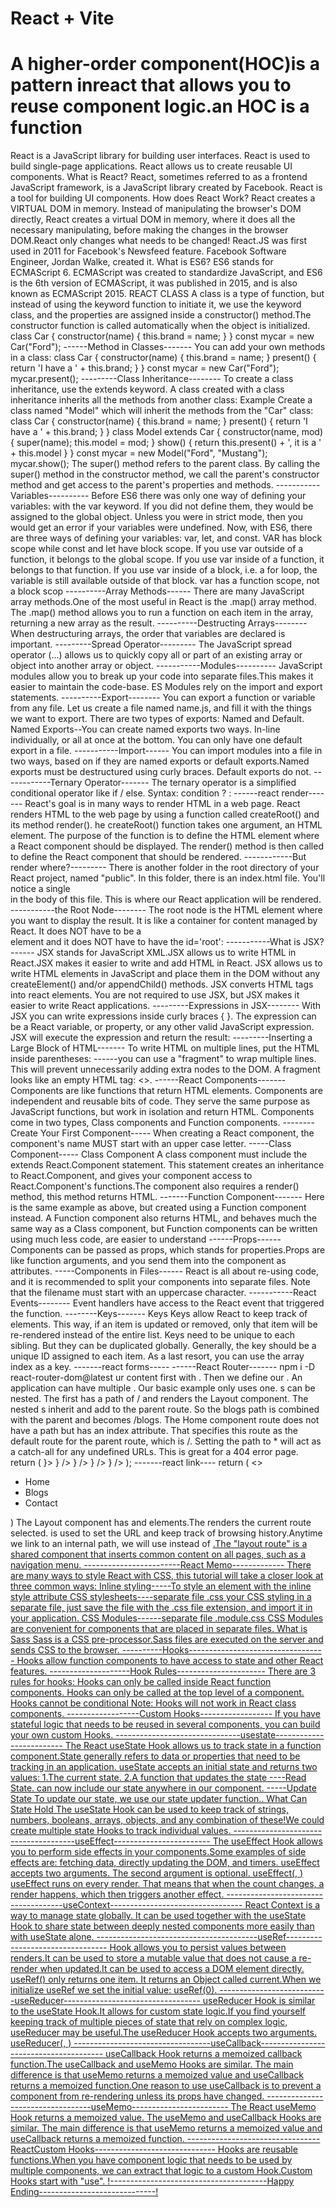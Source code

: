 # React + Vite

# A higher-order component(HOC)is a pattern inreact that allows you to reuse component logic.an HOC is a function 
<!------------------------Welcome to React---------------------------------------------------!>
React is a JavaScript library for building user interfaces.
React is used to build single-page applications.
React allows us to create reusable UI components.

What is React?
React, sometimes referred to as a frontend JavaScript framework, is a JavaScript library created by Facebook.
React is a tool for building UI components.

How does React Work?
React creates a VIRTUAL DOM in memory.
Instead of manipulating the browser's DOM directly, React creates a virtual DOM in memory, where it does all the necessary manipulating, before making the changes in the browser DOM.React only changes what needs to be changed!

React.JS was first used in 2011 for Facebook's Newsfeed feature.
Facebook Software Engineer, Jordan Walke, created it.

What is ES6?
ES6 stands for ECMAScript 6.
ECMAScript was created to standardize JavaScript, and ES6 is the 6th version of ECMAScript, it was published in 2015, and is also known as ECMAScript 2015.
REACT CLASS
A class is a type of function, but instead of using the keyword function to initiate it, we use the keyword class, and the properties are assigned inside a constructor() method.The constructor function is called automatically when the object is initialized.
class Car {
  constructor(name) {
    this.brand = name;
  }
}

const mycar = new Car("Ford");
------Method in Classes-------
You can add your own methods in a class:
class Car {
  constructor(name) {
    this.brand = name;
  }
  
  present() {
    return 'I have a ' + this.brand;
  }
}

const mycar = new Car("Ford");
mycar.present();
---------Class Inheritance--------
To create a class inheritance, use the extends keyword.
A class created with a class inheritance inherits all the methods from another class:
Example
Create a class named "Model" which will inherit the methods from the "Car" class:

class Car {
  constructor(name) {
    this.brand = name;
  }

  present() {
    return 'I have a ' + this.brand;
  }
}

class Model extends Car {
  constructor(name, mod) {
    super(name);
    this.model = mod;
  }  
  show() {
      return this.present() + ', it is a ' + this.model
  }
}
const mycar = new Model("Ford", "Mustang");
mycar.show();
The super() method refers to the parent class.
By calling the super() method in the constructor method, we call the parent's constructor method and get access to the parent's properties and methods.
-----------Variables----------
Before ES6 there was only one way of defining your variables: with the var keyword. If you did not define them, they would be assigned to the global object. Unless you were in strict mode, then you would get an error if your variables were undefined.
Now, with ES6, there are three ways of defining your variables: var, let, and const.
VAR has block scope while const and let have block scope.
If you use var outside of a function, it belongs to the global scope.
If you use var inside of a function, it belongs to that function.
If you use var inside of a block, i.e. a for loop, the variable is still available outside of that block.
var has a function scope, not a block scop
----------Array Methods------
There are many JavaScript array methods.One of the most useful in React is the .map() array method.
The .map() method allows you to run a function on each item in the array, returning a new array as the result.

----------Destructing Arrays--------
When destructuring arrays, the order that variables are declared is important.

---------Spread Operator---------
The JavaScript spread operator (...) allows us to quickly copy all or part of an existing array or object into another array or object.

-----------Modules----------
JavaScript modules allow you to break up your code into separate files.This makes it easier to maintain the code-base.
ES Modules rely on the import and export statements.
----------Export--------
You can export a function or variable from any file.
Let us create a file named name.js, and fill it with the things we want to export.
There are two types of exports: Named and Default.
Named Exports--You can create named exports two ways. In-line individually, or all at once at the bottom.
You can only have one default export in a file.
-----------Import------
You can import modules into a file in two ways, based on if they are named exports or default exports.Named exports must be destructured using curly braces. Default exports do not.
------------Ternary Operator-------
The ternary operator is a simplified conditional operator like if / else.
Syntax: condition ? <expression if true> : <expression if false>
------react render-------
React's goal is in many ways to render HTML in a web page.
React renders HTML to the web page by using a function called createRoot() and its method render().
he createRoot() function takes one argument, an HTML element.
The purpose of the function is to define the HTML element where a React component should be displayed.

The render() method is then called to define the React component that should be rendered.

------------But render where?---------
There is another folder in the root directory of your React project, named "public". In this folder, there is an index.html file.
You'll notice a single <div> in the body of this file. This is where our React application will be rendered.

-----------the Root Node--------
The root node is the HTML element where you want to display the result.
It is like a container for content managed by React.
It does NOT have to be a <div> element and it does NOT have to have the id='root':


-----------What is JSX?------
JSX stands for JavaScript XML.JSX allows us to write HTML in React.JSX makes it easier to write and add HTML in React.
JSX allows us to write HTML elements in JavaScript and place them in the DOM without any createElement()  and/or appendChild() methods.
JSX converts HTML tags into react elements.
You are not required to use JSX, but JSX makes it easier to write React applications.

---------Expressions in JSX--------
With JSX you can write expressions inside curly braces { }.
The expression can be a React variable, or property, or any other valid JavaScript expression. JSX will execute the expression and return the result:
---------Inserting a Large Block of HTML-------
To write HTML on multiple lines, put the HTML inside parentheses:
------you can use a "fragment" to wrap multiple lines. This will prevent unnecessarily adding extra nodes to the DOM.
A fragment looks like an empty HTML tag: <></>.
------React Components-------
Components are like functions that return HTML elements.
Components are independent and reusable bits of code. They serve the same purpose as JavaScript functions, but work in isolation and return HTML.
Components come in two types, Class components and Function components.
--------Create Your First Component-----
When creating a React component, the component's name MUST start with an upper case letter.
-----Class Component-----
Class Component
A class component must include the extends React.Component statement. This statement creates an inheritance to React.Component, and gives your component access to React.Component's functions.The component also requires a render() method, this method returns HTML.
-------Function Component-------
Here is the same example as above, but created using a Function component instead.
A Function component also returns HTML, and behaves much the same way as a Class component, but Function components can be written using much less code, are easier to understand

------Props------
Components can be passed as props, which stands for properties.Props are like function arguments, and you send them into the component as attributes.

-----Components in Files------
React is all about re-using code, and it is recommended to split your components into separate files.
Note that the filename must start with an uppercase character.

-----------React Events--------
Event handlers have access to the React event that triggered the function.


--------Keys-------
Keys
Keys allow React to keep track of elements. This way, if an item is updated or removed, only that item will be re-rendered instead of the entire list.
Keys need to be unique to each sibling. But they can be duplicated globally.
Generally, the key should be a unique ID assigned to each item. As a last resort, you can use the array index as a key.

-------react forms-----
------React Router-------
npm i -D react-router-dom@latest
ur content first with <BrowserRouter>.
Then we define our <Routes>. An application can have multiple <Routes>. Our basic example only uses one.
<Route>s can be nested. The first <Route> has a path of / and renders the Layout component.
The nested <Route>s inherit and add to the parent route. So the blogs path is combined with the parent and becomes /blogs.
The Home component route does not have a path but has an index attribute. That specifies this route as the default route for the parent route, which is /.
Setting the path to * will act as a catch-all for any undefined URLs. This is great for a 404 error page.
return (
    <BrowserRouter>
      <Routes>
        <Route path="/" element={<Layout />}>
          <Route index element={<Home />} />
          <Route path="blogs" element={<Blogs />} />
          <Route path="contact" element={<Contact />} />
          <Route path="*" element={<NoPage />} />
        </Route>
      </Routes>
    </BrowserRouter>
  );


-------react link----
return (
    <>
      <nav>
        <ul>
          <li>
            <Link to="/">Home</Link>
          </li>
          <li>
            <Link to="/blogs">Blogs</Link>
          </li>
          <li>
            <Link to="/contact">Contact</Link>
          </li>
        </ul>
      </nav>

      <Outlet />
    </>
  )
  The Layout component has <Outlet> and <Link> elements.The <Outlet> renders the current route selected.<Link> is used to set the URL and keep track of browsing history.Anytime we link to an internal path, we will use <Link> instead of <a href="">.The "layout route" is a shared component that inserts common content on all pages, such as a navigation menu.
  ------------------------React Memo-------------
  There are many ways to style React with CSS, this tutorial will take a closer look at three common ways:

Inline styling-----To style an element with the inline style attribute
CSS stylesheets----separate file  .css   your CSS styling in a separate file, just save the file with the .css file extension, and import it in your application.
CSS Modules------separate file  .module.css CSS Modules are convenient for components that are placed in separate files.


What is Sass
Sass is a CSS pre-processor.Sass files are executed on the server and sends CSS to the browser.


----------Hooks----------------------------------
Hooks allow function components to have access to state and other React features.

--------------------Hook Rules----------------------
There are 3 rules for hooks:

Hooks can only be called inside React function components.
Hooks can only be called at the top level of a component.
Hooks cannot be conditional
Note: Hooks will not work in React class components.

------------------Custom Hooks------------------
If you have stateful logic that needs to be reused in several components, you can build your own custom Hooks.
-------------------------------usestate-------------------------
The React useState Hook allows us to track state in a function component.State generally refers to data or properties that need to be tracking in an application.
useState accepts an initial state and returns two values:
1.The current state.
2.A function that updates the state

----Read State.
can now include our state anywhere in our component.
-----Update State
To update our state, we use our state updater function..

What Can State Hold
The useState Hook can be used to keep track of strings, numbers, booleans, arrays, objects, and any combination of these!We could create multiple state Hooks to track individual values.
--------------------------------------useEffect------------------------
The useEffect Hook allows you to perform side effects in your components.Some examples of side effects are: fetching data, directly updating the DOM, and timers.
useEffect accepts two arguments. The second argument is optional.
useEffect(<function>, <dependency>)
useEffect runs on every render. That means that when the count changes, a render happens, which then triggers another effect.
-------------------------------------useContext---------------------------------
React Context is a way to manage state globally.
It can be used together with the useState Hook to share state between deeply nested components more easily than with useState alone.
----------------------------------------useRef---------------------------------
Hook allows you to persist values between renders.It can be used to store a mutable value that does not cause a re-render when updated.It can be used to access a DOM element directly.
useRef() only returns one item. It returns an Object called current.When we initialize useRef we set the initial value: useRef(0).
---------------------------useReducer----------------------------------
useReducer Hook is similar to the useState Hook.It allows for custom state logic.If you find yourself keeping track of multiple pieces of state that rely on complex logic, useReducer may be useful.The useReducer Hook accepts two arguments.
useReducer(<reducer>, <initialState>)
----------------------------------useCallback---------------------------------------
useCallback Hook returns a memoized callback function.The useCallback and useMemo Hooks are similar. The main difference is that useMemo returns a memoized value and useCallback returns a memoized function.One reason to use useCallback is to prevent a component from re-rendering unless its props have changed.
----------------------------------useMemo------------------------
The React useMemo Hook returns a memoized value.
The useMemo and useCallback Hooks are similar. The main difference is that useMemo returns a memoized value and useCallback returns a memoized function.


---------------------------------ReactCustom Hooks------------------------------
Hooks are reusable functions.When you have component logic that needs to be used by multiple components, we can extract that logic to a custom Hook.Custom Hooks start with "use".
!---------------------------------------Happy Ending-----------------------------!